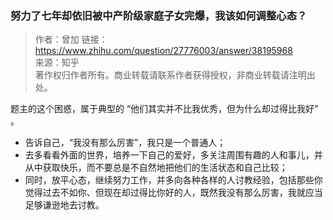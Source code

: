### 努力了七年却依旧被中产阶级家庭子女完爆，我该如何调整心态？

> 作者：曾加
> 链接：https://www.zhihu.com/question/27776003/answer/38195968<br>
> 来源：知乎<br>
> 著作权归作者所有。商业转载请联系作者获得授权，非商业转载请注明出处。

题主的这个困惑，属于典型的 “他们其实并不比我优秀，但为什么却过得比我好” 。

- 告诉自己，“我没有那么厉害”，我只是一个普通人；
- 去多看看外面的世界，培养一下自己的爱好，多关注周围有趣的人和事儿，并从中获取快乐，而不要总是不自然地把他们的生活状态和自己比较；
- 同时，放平心态，继续努力工作，并多向各种各样的人讨教经验，包括那些你觉得过去不如你、但现在却过得比你好的人，既然我没有那么厉害，我就应当足够谦逊地去讨教。
